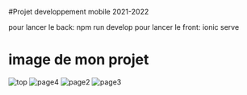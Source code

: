 
#Projet developpement mobile 2021-2022


pour lancer le back: 
npm run develop
pour lancer le front: 
ionic serve 

# image de mon projet 

![top](https://user-images.githubusercontent.com/43670885/140616878-7d10cd3d-c02d-4ebc-ac06-5144496e70fe.png)
![page4](https://user-images.githubusercontent.com/43670885/140616925-bee1dcbd-b560-472e-9023-e3602a6aca32.png)
![page2](https://user-images.githubusercontent.com/43670885/140616927-37f0d6a8-ed14-49a6-8887-20d8eae380cd.png)
![page3](https://user-images.githubusercontent.com/43670885/140616928-8494fbe6-e7f9-4e9e-b144-faa4e90625f0.png)
